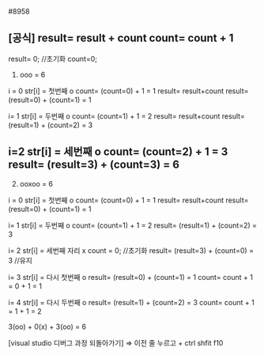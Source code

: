 #8958

[공식]
result= result + count
count= count + 1
-------------------------------------------------

result= 0; //초기화
count=0;

1) ooo = 6

i = 0
str[i] = 첫번째 o
count= (count=0) + 1 = 1
result= result+count
result= (result=0) + (count=1) = 1


i= 1
str[i] = 두번째 o
count= (count=1) + 1 = 2
result= result+count
result= (result=1) + (count=2) = 3

i=2
str[i] = 세번째 o
count= (count=2) + 1 = 3
result= (result=3) + (count=3) = 6
-------------------------------------------------

2) ooxoo = 6

i = 0
str[i] = 첫번째 o
count= (count=0) + 1 = 1
result= result+count
result= (result=0) + (count=1) = 1

i= 1
str[i] = 두번째 o
count= (count=1) + 1 = 2
result= (result=1) + (count=2) = 3

i= 2
str[i] = 세번째 자리 x
count = 0;  //초기화
result= (result=3) + (count=0) = 3  //유지

i= 3
str[i] = 다시 첫번째 o
result= (result=0) + (count=1) = 1
count= count + 1 = 0 + 1 = 1

i= 4
str[i] = 다시 두번째 o
result= (result=1) + (count=2) = 3
count= count + 1 = 1 + 1 = 2

3(oo) + 0(x) + 3(oo) = 6

[visual studio 디버그 과정 되돌아가기]
=> 이전 줄 누르고 + ctrl shfit f10
